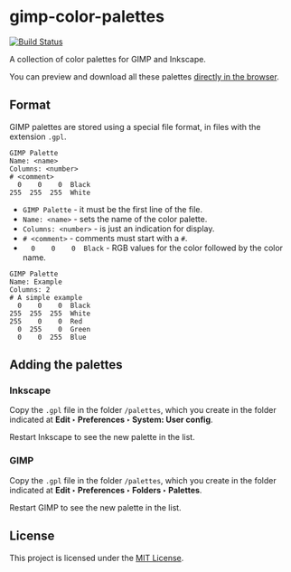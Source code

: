 # gimp-color-palettes

[![Build Status](https://travis-ci.org/Robert-96/gimp-color-palettes.svg?branch=main)](https://travis-ci.org/Robert-96/gimp-color-palettes)

A collection of color palettes for GIMP and Inkscape.

You can preview and download all these palettes [directly in the browser](https://robert-96.github.io/gimp-color-palettes/).

## Format

GIMP palettes are stored using a special file format, in files with the extension `.gpl`.

```
GIMP Palette
Name: <name>
Columns: <number>
# <comment>
  0    0    0  Black
255  255  255  White
```

* `GIMP Palette` - it must be the first line of the file.
* `Name: <name>` - sets the name of the color palette.
* `Columns: <number>` - is just an indication for display.
* `# <comment>` - comments must start with a `#`.
* `  0    0    0  Black` - RGB values for the color followed by the color name.

```
GIMP Palette
Name: Example
Columns: 2
# A simple example
  0    0    0  Black
255  255  255  White
255    0    0  Red
  0  255    0  Green
  0    0  255  Blue
```

## Adding the palettes

### Inkscape

Copy the `.gpl` file in the folder `/palettes`, which you create in the folder indicated at **Edit ‣ Preferences ‣ System: User config**.

Restart Inkscape to see the new palette in the list.

### GIMP

Copy the `.gpl` file in the folder `/palettes`, which you create in the folder indicated at **Edit ‣ Preferences ‣ Folders ‣ Palettes**.

Restart GIMP to see the new palette in the list.

## License

This project is licensed under the [MIT License](./LICENSE).